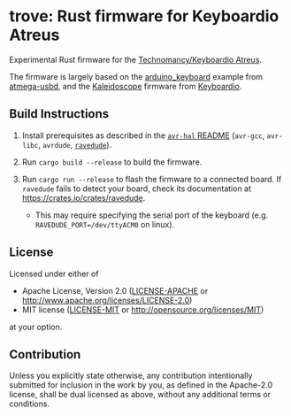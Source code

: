 trove: Rust firmware for Keyboardio Atreus
==========================================

Experimental Rust firmware for the [Technomancy/Keyboardio Atreus](https://atreus.technomancy.us/).

The firmware is largely based on the [arduino_keyboard](https://github.com/agausmann/atmega-usbd/blob/master/examples/arduino_keyboard.rs) example from [atmega-usbd](https://github.com/agausmann/atmega-usbd), and the [Kaleidoscope](https://github.com/keyboardio/Kaleidoscope) firmware from [Keyboardio](https://keyboard.io).

## Build Instructions
1. Install prerequisites as described in the [`avr-hal` README] (`avr-gcc`, `avr-libc`, `avrdude`, [`ravedude`]).

2. Run `cargo build --release` to build the firmware.

3. Run `cargo run --release` to flash the firmware to a connected board.  If `ravedude`
   fails to detect your board, check its documentation at
   <https://crates.io/crates/ravedude>.
    - This may require specifying the serial port of the keyboard (e.g. `RAVEDUDE_PORT=/dev/ttyACM0` on linux).

[`avr-hal` README]: https://github.com/Rahix/avr-hal#readme
[`ravedude`]: https://crates.io/crates/ravedude

## License
Licensed under either of

 - Apache License, Version 2.0
   ([LICENSE-APACHE](LICENSE-APACHE) or <http://www.apache.org/licenses/LICENSE-2.0>)
 - MIT license
   ([LICENSE-MIT](LICENSE-MIT) or <http://opensource.org/licenses/MIT>)

at your option.

## Contribution
Unless you explicitly state otherwise, any contribution intentionally submitted
for inclusion in the work by you, as defined in the Apache-2.0 license, shall
be dual licensed as above, without any additional terms or conditions.
